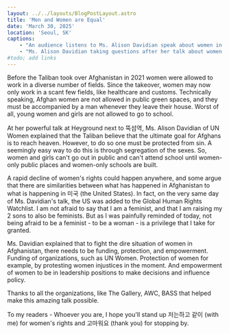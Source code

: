 ```yaml
---
layout: ../../layouts/BlogPostLayout.astro
title: 'Men and Women are Equal'
date: 'March 30, 2025'
location: 'Seoul, SK'
captions:
    - "An audience listens to Ms. Alison Davidian speak about women in Afghanistan on March 11, 2025 at Heyground coworking space in Seoul, SK"
    - "Ms. Alison Davidian taking questions after her talk about women in Afghanistan on March 11, 2025 at Heyground coworking space in Seoul, SK"
#todo; add links
---
```

Before the Taliban took over Afghanistan in 2021 women were allowed to work in a diverse number of fields. Since the takeover, women may now only work in a scant few fields, like healthcare and customs. Technically speaking, Afghan women are not allowed in public green spaces, and they must be accompanied by a man whenever they leave their house. Worst of all, young women and girls are not allowed to go to school.

At her powerful talk at Heyground next to 뚝섬역, Ms. Alison Davidian of UN Women explained that the Taliban believe that the ultimate goal for Afghans is to reach heaven. However, to do so one must be protected from sin. A seemingly easy way to do this is through segregation of the sexes. So, women and girls can't go out in public and can't attend school until women-only public places and women-only schools are built. 

A rapid decline of women's rights could happen anywhere, and some argue that there are similarities between what has happened in Afghanistan to what is happening in 미국 (the United States). In fact, on the very same day of Ms. Davidian's talk, the US was added to the Global Human Rights Watchlist. I am not afraid to say that I am a feminist, and that I am raising my 2 sons to also be feminists. But as I was painfully reminded of today, not being afraid to be a feminist - to be a woman - is a privilege that I take for granted.

Ms. Davidian explained that to fight the dire situation of women in Afghanistan, there needs to be funding, protection, and empowerment. Funding of organizations, such as UN Women. Protection of women for example, by protesting women injustices in the moment. And empowerment of women to be in leadership positions to make decisions and influence policy.

Thanks to all the organizations, like The Gallery, AWC, BASS that helped make this amazing talk possible.

To my readers - Whoever you are, I hope you'll stand up 저는하고 같이 (with me) for women's rights and 고마워요 (thank you) for stopping by.